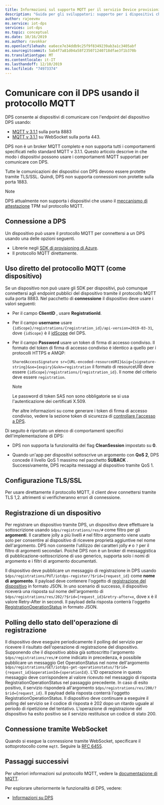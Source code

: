 ```yaml
---
title: Informazioni sul supporto MQTT per il servizio Device provisioning di Azure | Microsoft Docs
description: "Guida per gli sviluppatori: supporto per i dispositivi che si connettono all'endpoint per il servizio Device provisioning (DPS) di Azure per dispositivi con il protocollo MQTT."
author: rajeevmv
ms.service: iot-dps
services: iot-dps
ms.topic: conceptual
ms.date: 10/16/2019
ms.author: ravokkar
ms.openlocfilehash: ea6ece7e34ddb9c25f9f8349239ab3a1c3405abf
ms.sourcegitcommit: 5ab4f7a81d04a58f235071240718dfae3f1b370b
ms.translationtype: MT
ms.contentlocale: it-IT
ms.lasthandoff: 12/10/2019
ms.locfileid: "74973374"
---
```

# <a name="communicate-with-your-dps-using-the-mqtt-protocol"></a>Comunicare con il DPS usando il protocollo MQTT

DPS consente ai dispositivi di comunicare con l'endpoint del dispositivo DPS usando:

* [MQTT v 3.1.1](https://mqtt.org/) sulla porta 8883
* [MQTT v 3.1.1](http://docs.oasis-open.org/mqtt/mqtt/v3.1.1/os/mqtt-v3.1.1-os.html#_Toc398718127) su WebSocket sulla porta 443.

DPS non è un broker MQTT completo e non supporta tutti i comportamenti specificati nello standard MQTT v 3.1.1. Questo articolo descrive in che modo i dispositivi possono usare i comportamenti MQTT supportati per comunicare con DPS.

Tutte le comunicazioni dei dispositivi con DPS devono essere protette tramite TLS/SSL. Quindi, DPS non supporta connessioni non protette sulla porta 1883.

 > [!NOTE] 
 > DPS attualmente non supporta i dispositivi che usano il [meccanismo di attestazione](https://docs.microsoft.com/azure/iot-dps/concepts-device#attestation-mechanism) TPM sul protocollo MQTT.

## <a name="connecting-to-dps"></a>Connessione a DPS

Un dispositivo può usare il protocollo MQTT per connettersi a un DPS usando una delle opzioni seguenti.

* Librerie negli [SDK di provisioning di Azure](https://docs.microsoft.com/azure/iot-hub/iot-hub-devguide-sdks#microsoft-azure-provisioning-sdks).
* Il protocollo MQTT direttamente.

## <a name="using-the-mqtt-protocol-directly-as-a-device"></a>Uso diretto del protocollo MQTT (come dispositivo)

Se un dispositivo non può usare gli SDK per dispositivi, può comunque connettersi agli endpoint pubblici del dispositivo tramite il protocollo MQTT sulla porta 8883. Nel pacchetto di **connessione** il dispositivo deve usare i valori seguenti:

* Per il campo **ClientID** , usare **RegistrationId**.

* Per il campo **username** usare `{idScope}/registrations/{registration_id}/api-version=2019-03-31`, dove `{idScope}` è il [idScope](https://docs.microsoft.com/azure/iot-dps/concepts-device#id-scope) del DPS.

* Per il campo **Password** usare un token di firma di accesso condiviso. Il formato del token di firma di accesso condiviso è identico a quello per i protocolli HTTPS e AMQP:

  `SharedAccessSignature sr={URL-encoded-resourceURI}&sig={signature-string}&se={expiry}&skn=registration` il formato di resourceURI deve essere `{idScope}/registrations/{registration_id}`. Il nome del criterio deve essere `registration`.

  > [!NOTE]
  > Le password di token SAS non sono obbligatorie se si usa l'autenticazione dei certificati X.509.

  Per altre informazioni su come generare i token di firma di accesso condiviso, vedere la sezione token di sicurezza di [controllare l'accesso a DPS](how-to-control-access.md#security-tokens).

Di seguito è riportato un elenco di comportamenti specifici dell'implementazione di DPS:

 * DPS non supporta la funzionalità del flag **CleanSession** impostato su **0**.

 * Quando un'app per dispositivi sottoscrive un argomento con **QoS 2**, DPS concede il livello QoS 1 massimo nel pacchetto **SUBACK** . Successivamente, DPS recapita messaggi al dispositivo tramite QoS 1.

## <a name="tlsssl-configuration"></a>Configurazione TLS/SSL

Per usare direttamente il protocollo MQTT, il client *deve* connettersi tramite TLS 1,2. altrimenti si verificheranno errori di connessione.


## <a name="registering-a-device"></a>Registrazione di un dispositivo

Per registrare un dispositivo tramite DPS, un dispositivo deve effettuare la sottoscrizione usando `$dps/registrations/res/#` come filtro per gli **argomenti**. Il carattere jolly a più livelli `#` nel filtro argomento viene usato solo per consentire al dispositivo di ricevere proprietà aggiuntive nel nome dell'argomento. DPS non consente l'utilizzo dei caratteri jolly `#` o `?` per il filtro di argomenti secondari. Poiché DPS non è un broker di messaggistica di pubblicazione-sottoscrizione di uso generico, supporta solo i nomi di argomento e i filtri di argomento documentati.

Il dispositivo deve pubblicare un messaggio di registrazione in DPS usando `$dps/registrations/PUT/iotdps-register/?$rid={request_id}` come **nome di argomento**. Il payload deve contenere l'oggetto di [registrazione del dispositivo](https://docs.microsoft.com/rest/api/iot-dps/runtimeregistration/registerdevice#deviceregistration) in formato JSON.
In uno scenario di successo, il dispositivo riceverà una risposta sul nome dell'argomento di `$dps/registrations/res/202/?$rid={request_id}&retry-after=x`, dove x è il valore Retry-After in secondi. Il payload della risposta conterrà l'oggetto [RegistrationOperationStatus](https://docs.microsoft.com/rest/api/iot-dps/runtimeregistration/registerdevice#registrationoperationstatus) in formato JSON.

## <a name="polling-for-registration-operation-status"></a>Polling dello stato dell'operazione di registrazione

Il dispositivo deve eseguire periodicamente il polling del servizio per ricevere il risultato dell'operazione di registrazione del dispositivo. Supponendo che il dispositivo abbia già sottoscritto l'argomento `$dps/registrations/res/#` come indicato in precedenza, è possibile pubblicare un messaggio Get OperationStatus nel nome dell'argomento `$dps/registrations/GET/iotdps-get-operationstatus/?$rid={request_id}&operationId={operationId}`. L'ID operazione in questo messaggio deve corrispondere al valore ricevuto nel messaggio di risposta RegistrationOperationStatus nel passaggio precedente. In caso di esito positivo, il servizio risponderà all'argomento `$dps/registrations/res/200/?$rid={request_id}`. Il payload della risposta conterrà l'oggetto RegistrationOperationStatus. Il dispositivo deve continuare a eseguire il polling del servizio se il codice di risposta è 202 dopo un ritardo uguale al periodo di ripetizione del tentativo. L'operazione di registrazione del dispositivo ha esito positivo se il servizio restituisce un codice di stato 200.

## <a name="connecting-over-websocket"></a>Connessione tramite WebSocket
Quando si esegue la connessione tramite WebSocket, specificare il sottoprotocollo come `mqtt`. Seguire la [RFC 6455](https://tools.ietf.org/html/rfc6455).

## <a name="next-steps"></a>Passaggi successivi

Per ulteriori informazioni sul protocollo MQTT, vedere la [documentazione di MQTT](https://mqtt.org/documentation).

Per esplorare ulteriormente le funzionalità di DPS, vedere:

* [Informazioni su DPS](about-iot-dps.md)
